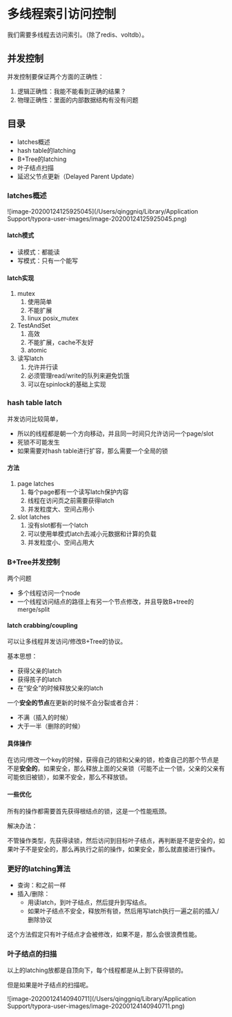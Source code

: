 # 多线程索引访问控制

我们需要多线程去访问索引。（除了redis、voltdb）。

## 并发控制

并发控制要保证两个方面的正确性：

1. 逻辑正确性：我能不能看到正确的结果？
2. 物理正确性：里面的内部数据结构有没有问题

## 目录

- latches概述
- hash table的latching
- B+Tree的latching
- 叶子结点扫描
- 延迟父节点更新（Delayed Parent Update）

### latches概述

![image-20200124125925045](/Users/qinggniq/Library/Application Support/typora-user-images/image-20200124125925045.png)

#### latch模式

- 读模式：都能读
- 写模式：只有一个能写

#### latch实现

1. mutex
   1. 使用简单
   2. 不能扩展
   3. linux posix_mutex
2. TestAndSet
   1. 高效
   2. 不能扩展，cache不友好
   3. atomic<T>
3. 读写latch
   1. 允许并行读
   2. 必须管理read/write的队列来避免饥饿
   3. 可以在spinlock的基础上实现

### hash table latch

并发访问比较简单，

- 所以的线程都是朝一个方向移动，并且同一时间只允许访问一个page/slot
- 死锁不可能发生
- 如果需要对hash table进行扩容，那么需要一个全局的锁

#### 方法

1. page latches
   1. 每个page都有一个读写latch保护内容
   2. 线程在访问页之前需要获得latch
   3. 并发粒度大、空间占用小
2. slot latches
   1. 没有slot都有一个latch
   2. 可以使用单模式latch去减小元数据和计算的负载
   3. 并发粒度小、空间占用大



### B+Tree并发控制

两个问题

- 多个线程访问一个node
- 一个线程访问结点的路径上有另一个节点修改，并且导致B+tree的merge/split

#### latch crabbing/coupling

可以让多线程并发访问/修改B+Tree的协议。

基本思想：

- 获得父亲的latch
- 获得孩子的latch
- 在“安全”的时候释放父亲的latch

一个**安全的节点**在更新的时候不会分裂或者合并：

- 不满（插入的时候）
- 大于一半（删除的时候）

#### 具体操作

在访问/修改一个key的时候，获得自己的锁和父亲的锁，检查自己的那个节点是不是**安全的**，如果安全，那么释放上面的父亲锁（可能不止一个锁，父亲的父亲有可能依旧被锁），如果不安全，那么不释放锁。

#### 一些优化

所有的操作都需要首先获得根结点的锁，这是一个性能瓶颈。

解决办法：

不管操作类型，先获得读锁，然后访问到目标叶子结点，再判断是不是安全的，如果叶子不是安全的，那么再执行之前的操作，如果安全，那么就直接进行操作。

### 更好的latching算法

- 查询：和之前一样
- 插入/删除：
  - 用读latch，到叶子结点，然后提升到写结点。
  - 如果叶子结点不安全，释放所有锁，然后用写latch执行一遍之前的插入/删除协议

这个方法假定只有叶子结点才会被修改，如果不是，那么会很浪费性能。

### 叶子结点的扫描

以上的latching放都是自顶向下，每个线程都是从上到下获得锁的。

但是如果是叶子结点的扫描呢。

![image-20200124140940711](/Users/qinggniq/Library/Application Support/typora-user-images/image-20200124140940711.png)

